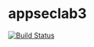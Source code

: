 # appseclab3

[![Build Status](https://travis-ci.com/wpw225/appseclab3.svg?branch=master)](https://travis-ci.com/wpw225/appseclab2)
